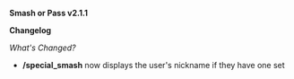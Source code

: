 **Smash or Pass v2.1.1**

**Changelog**

_What's Changed?_

- **/special_smash** now displays the user's nickname if they have one set
